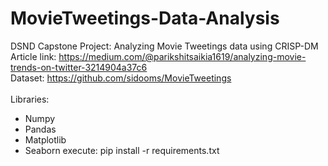 # MovieTweetings-Data-Analysis
DSND Capstone Project: Analyzing Movie Tweetings data using CRISP-DM
<br>
Article link: https://medium.com/@parikshitsaikia1619/analyzing-movie-trends-on-twitter-3214904a37c6
<br>
Dataset: https://github.com/sidooms/MovieTweetings
<br>
<br>
Libraries:
* Numpy
* Pandas
* Matplotlib
* Seaborn
execute: pip install -r requirements.txt<br>

